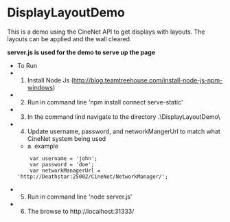 # DisplayLayoutDemo
This is a demo using the CineNet API to get displays with layouts.  The layouts can be applied and the wall cleared.



**server.js is used for the demo to serve up the page**
 * To Run
 * 1.  Install Node Js (http://blog.teamtreehouse.com/install-node-js-npm-windows)
 * 2.  Run in command line 'npm install connect serve-static'
 * 3.  In the command lind navigate to the directory .\DisplayLayoutDemo\
 * 4.  Update username, password, and networkMangerUrl to match what CineNet system being used
   * a.  example
   ```
       var username = 'john';
       var password = 'doe';
       var networkManagerUrl = 'http://Deathstar:25002/CineNet/NetworkManager/';
   ```
 * 5.  Run in command line 'node server.js'
 * 6.  The browse to http://localhost:31333/
 
